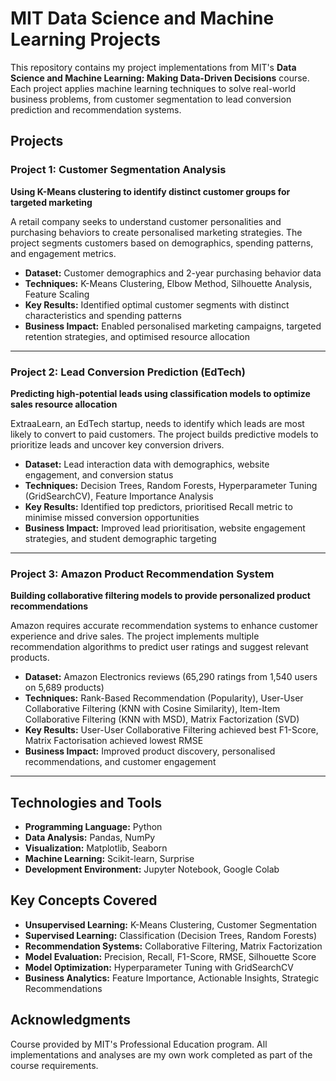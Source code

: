 # MIT Data Science and Machine Learning Projects

This repository contains my project implementations from MIT's **Data Science and Machine Learning: Making Data-Driven Decisions** course. Each project applies machine learning techniques to solve real-world business problems, from customer segmentation to lead conversion prediction and recommendation systems.

## Projects

### Project 1: Customer Segmentation Analysis
**Using K-Means clustering to identify distinct customer groups for targeted marketing**

A retail company seeks to understand customer personalities and purchasing behaviors to create personalised marketing strategies. The project segments customers based on demographics, spending patterns, and engagement metrics.

- **Dataset:** Customer demographics and 2-year purchasing behavior data
- **Techniques:** K-Means Clustering, Elbow Method, Silhouette Analysis, Feature Scaling
- **Key Results:** Identified optimal customer segments with distinct characteristics and spending patterns
- **Business Impact:** Enabled personalised marketing campaigns, targeted retention strategies, and optimised resource allocation

---

### Project 2: Lead Conversion Prediction (EdTech)
**Predicting high-potential leads using classification models to optimize sales resource allocation**

ExtraaLearn, an EdTech startup, needs to identify which leads are most likely to convert to paid customers. The project builds predictive models to prioritize leads and uncover key conversion drivers.

- **Dataset:** Lead interaction data with demographics, website engagement, and conversion status
- **Techniques:** Decision Trees, Random Forests, Hyperparameter Tuning (GridSearchCV), Feature Importance Analysis
- **Key Results:** Identified top predictors, prioritised Recall metric to minimise missed conversion opportunities
- **Business Impact:** Improved lead prioritisation, website engagement strategies, and student demographic targeting

---

### Project 3: Amazon Product Recommendation System
**Building collaborative filtering models to provide personalized product recommendations**

Amazon requires accurate recommendation systems to enhance customer experience and drive sales. The project implements multiple recommendation algorithms to predict user ratings and suggest relevant products.

- **Dataset:** Amazon Electronics reviews (65,290 ratings from 1,540 users on 5,689 products)
- **Techniques:** Rank-Based Recommendation (Popularity), User-User Collaborative Filtering (KNN with Cosine Similarity), Item-Item Collaborative Filtering (KNN with MSD), Matrix Factorization (SVD)
- **Key Results:** User-User Collaborative Filtering achieved best F1-Score, Matrix Factorisation achieved lowest RMSE
- **Business Impact:** Improved product discovery, personalised recommendations, and customer engagement

---

## Technologies and Tools

- **Programming Language:** Python
- **Data Analysis:** Pandas, NumPy
- **Visualization:** Matplotlib, Seaborn
- **Machine Learning:** Scikit-learn, Surprise
- **Development Environment:** Jupyter Notebook, Google Colab

## Key Concepts Covered

- **Unsupervised Learning:** K-Means Clustering, Customer Segmentation
- **Supervised Learning:** Classification (Decision Trees, Random Forests)
- **Recommendation Systems:** Collaborative Filtering, Matrix Factorization
- **Model Evaluation:** Precision, Recall, F1-Score, RMSE, Silhouette Score
- **Model Optimization:** Hyperparameter Tuning with GridSearchCV
- **Business Analytics:** Feature Importance, Actionable Insights, Strategic Recommendations


## Acknowledgments

Course provided by MIT's Professional Education program. All implementations and analyses are my own work completed as part of the course requirements.
